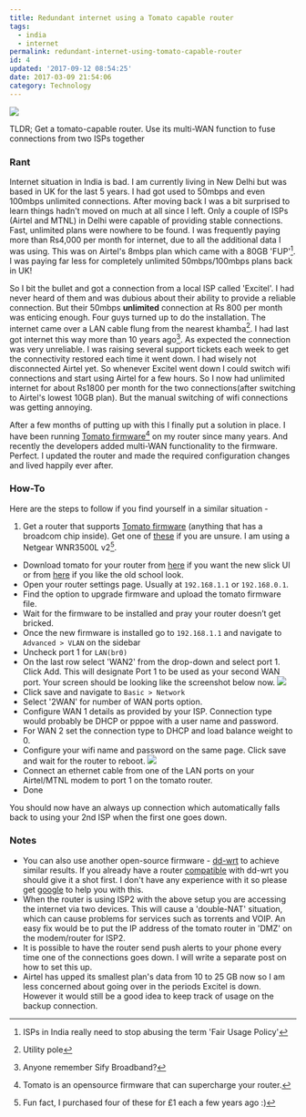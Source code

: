 ```yaml
---
title: Redundant internet using a Tomato capable router
tags:
  - india
  - internet
permalink: redundant-internet-using-tomato-capable-router
id: 4
updated: '2017-09-12 08:54:25'
date: 2017-03-09 21:54:06
category: Technology
---
```


![](/images/redundant-internet-using-tomato-capable-router/tomato-1.jpg)

TLDR; Get a tomato-capable router. Use its multi-WAN function to fuse connections from two ISPs together
### Rant 
Internet situation in India is bad. I am currently living in New Delhi but was based in UK for the last 5 years. I had got used to 50mbps and even 100mbps unlimited connections. After moving back I was a bit surprised to learn things hadn't moved on much at all since I left. Only a couple of ISPs (Airtel and MTNL) in Delhi were capable of providing stable connections. Fast, unlimited plans were nowhere to be found. I was frequently paying more than Rs4,000 per month for internet, due to all the additional data I was using. This was on Airtel's 8mbps plan which came with a 80GB 'FUP'[^1]. I was paying far less for completely unlimited 50mbps/100mbps plans back in UK!

So I bit the bullet and got a connection from a local ISP called 'Excitel'. I had never heard of them and was dubious about their ability to provide a reliable connection. But their 50mbps **unlimited** connection at Rs 800 per month was enticing enough. Four guys turned up to do the installation. The internet came over a LAN cable flung from the nearest khamba[^5]. I had last got internet this way more than 10 years ago[^2]. As expected the connection was very unreliable. I was raising several support tickets each week to get the connectivity restored each time it went down. 
I had wisely not disconnected Airtel yet. So whenever Excitel went down I could switch wifi connections and start using Airtel for a few hours. So I now had unlimited internet for about Rs1800 per month for the two connections(after switching to Airtel's lowest 10GB plan). But the manual switching of wifi connections was getting annoying. 

After a few months of putting up with this I finally put a solution in place. I have been running  [Tomato firmware](https://advancedtomato.com/)[^3] on my router since many years. And recently the developers added multi-WAN functionality to the firmware. Perfect. I updated the router and made the required configuration changes and lived happily ever after. 

### How-To
Here are the steps to follow if you find yourself in a similar situation -

1. Get a router that supports [Tomato firmware](https://advancedtomato.com/) (anything that has a broadcom chip inside). Get one of [these](https://advancedtomato.com/downloads) if you are unsure. I am using a Netgear WNR3500L v2[^4].
- Download tomato  for your router from [here](https://advancedtomato.com/downloads) if you want the new slick UI or from [here](http://tomato.groov.pl/?page_id=164) if you like the old school look.
- Open your router settings page. Usually at `192.168.1.1` or `192.168.0.1`.
- Find the option to upgrade firmware and upload the tomato firmware file.
- Wait for the firmware to be installed and pray your router doesn’t get bricked. 
- Once the new firmware is installed go to `192.168.1.1` and navigate to `Advanced > VLAN` on the sidebar
- Uncheck port 1 for `LAN(br0)`
- On the last row select 'WAN2' from the drop-down and select port 1. Click Add. This will designate Port 1 to be used as your second WAN port. Your screen should be looking like the screenshot below now. ![](/images/redundant-internet-using-tomato-capable-router/Screenshot_1.png)
- Click save and navigate to `Basic > Network`
- Select '2WAN' for number of WAN ports option.
- Configure WAN 1 details as provided by your ISP. Connection type would probably be DHCP or pppoe with a user name and password.
- For WAN 2 set the connection type to DHCP and load balance weight to 0. 
- Configure your wifi name and password on the same page. Click save and wait for the router to reboot. ![](/images/redundant-internet-using-tomato-capable-router/Screenshot_3.png)
- Connect an ethernet cable from one of the LAN ports on your Airtel/MTNL modem to port 1 on the tomato router. 
- Done

You should now have an always up connection which automatically falls back to using your 2nd ISP when the first one goes down.

### Notes
- You can also use another open-source firmware - [dd-wrt](http://www.dd-wrt.com/) to achieve similar results. If you already have a router [compatible](https://dd-wrt.com/wiki/index.php/Supported_Devices) with dd-wrt you should give it a shot first. I don't have any experience with it so please get [google](https://www.google.co.in/search?q=ddwrt+multiwan) to help you with this.
- When the router is using ISP2 with the above setup you are accessing the internet via two devices. This will cause a 'double-NAT' situation, which can cause problems for services such as torrents and VOIP. An easy fix would be to put the IP address of the tomato router in 'DMZ' on the modem/router for ISP2.
- It is possible to have the router send push alerts to your phone every time one of the connections goes down. I will write a separate post on how to set this up.
- Airtel has upped its smallest plan's data from 10 to 25 GB now so I am less concerned about going over in the periods Excitel is down. However it would still be a good idea to keep track of usage on the backup connection.
   
   
[^1]: ISPs in India really need to stop abusing the term 'Fair Usage Policy'
[^2]: Anyone remember Sify Broadband?
[^3]: Tomato is an opensource firmware that can supercharge your router.
[^4]: Fun fact, I purchased four of these for &pound;1 each a few years ago :) 
[^5]: Utility pole
